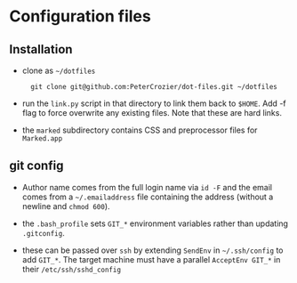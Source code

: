 Configuration files
===================


Installation
------------

* clone as `~/dotfiles`

		git clone git@github.com:PeterCrozier/dot-files.git ~/dotfiles

* run the `link.py` script in that directory to link them back to `$HOME`.  Add -f flag to force overwrite any existing files.  Note that these are hard links.

* the `marked` subdirectory contains CSS and preprocessor files for `Marked.app`

git config
----------

* Author name comes from the full login name via `id -F` and the email comes from a `~/.emailaddress` file containing the address (without a newline and `chmod 600`).

* the `.bash_profile` sets `GIT_*` environment variables rather than updating `.gitconfig`.

* these can be passed over `ssh` by extending `SendEnv` in `~/.ssh/config` to add `GIT_*`.  The target machine must have a parallel `AcceptEnv GIT_*` in their `/etc/ssh/sshd_config`
